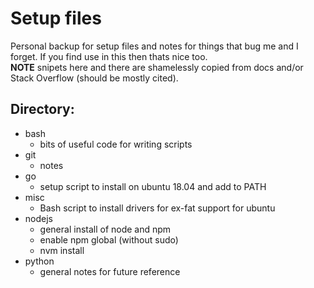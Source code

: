 # Setup files

Personal backup for setup files and notes for things that bug me and I forget.
If you find use in this then thats nice too.  
**NOTE** snipets here and there are shamelessly copied from docs and/or Stack Overflow (should be mostly cited).

## Directory:

* bash
  * bits of useful code for writing scripts
* git
  * notes
* go
  * setup script to install on ubuntu 18.04 and add to PATH
* misc
  * Bash script to install drivers for ex-fat support for ubuntu
* nodejs
  * general install of node and npm
  * enable npm global  (without sudo)
  * nvm install
* python
  * general notes for future reference